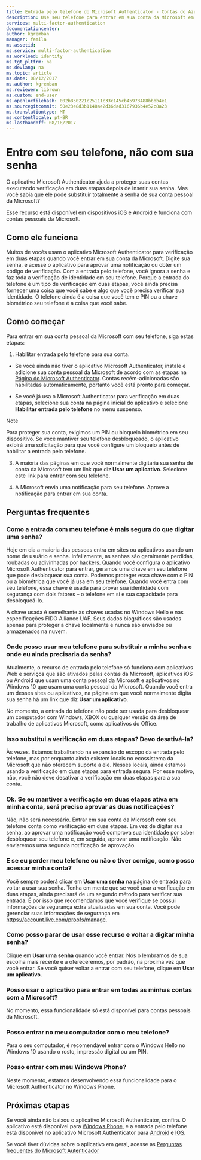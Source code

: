 ```yaml
---
title: Entrada pelo telefone do Microsoft Authenticator - Contas do Azure e da Microsoft | Microsoft Docs
description: Use seu telefone para entrar em sua conta da Microsoft em vez de digitar sua senha. Este artigo responde a Perguntas Frequentes sobre esse recurso.
services: multi-factor-authentication
documentationcenter: 
author: kgremban
manager: femila
ms.assetid: 
ms.service: multi-factor-authentication
ms.workload: identity
ms.tgt_pltfrm: na
ms.devlang: na
ms.topic: article
ms.date: 08/12/2017
ms.author: kgremban
ms.reviewer: librown
ms.custom: end-user
ms.openlocfilehash: 002b850221c25111c33c145cb45973488bbbb4e1
ms.sourcegitcommit: 50e23e8d3b1148ae2d36dad3167936b4e52c8a23
ms.translationtype: MT
ms.contentlocale: pt-BR
ms.lasthandoff: 08/18/2017
---
```

# <a name="sign-in-with-your-phone-not-your-password"></a>Entre com seu telefone, não com sua senha

O aplicativo Microsoft Authenticator ajuda a proteger suas contas executando verificação em duas etapas depois de inserir sua senha. Mas você sabia que ele pode substituir totalmente a senha de sua conta pessoal da Microsoft? 

Esse recurso está disponível em dispositivos iOS e Android e funciona com contas pessoais da Microsoft. 

## <a name="how-it-works"></a>Como ele funciona

Muitos de vocês usam o aplicativo Microsoft Authenticator para verificação em duas etapas quando você entrar em sua conta da Microsoft. Digite sua senha, e acesse o aplicativo para aprovar uma notificação ou obter um código de verificação. Com a entrada pelo telefone, você ignora a senha e faz toda a verificação de identidade em seu telefone. Porque a entrada do telefone é um tipo de verificação em duas etapas, você ainda precisa fornecer uma coisa que você sabe e algo que você precisa verificar sua identidade. O telefone ainda é a coisa que você tem e PIN ou a chave biométrico seu telefone é a coisa que você sabe. 

## <a name="how-to-get-started"></a>Como começar

Para entrar em sua conta pessoal da Microsoft com seu telefone, siga estas etapas: 

1. Habilitar entrada pelo telefone para sua conta. 

  - Se você ainda não tiver o aplicativo Microsoft Authenticator, instale e adicione sua conta pessoal da Microsoft de acordo com as etapas na [Página do Microsoft Authenticator](microsoft-authenticator-app-how-to.md). Contas recém-adicionadas são habilitadas automaticamente, portanto você está pronto para começar.

  - Se você já usa o Microsoft Authenticator para verificação em duas etapas, selecione sua conta na página inicial do aplicativo e selecione **Habilitar entrada pelo telefone** no menu suspenso.

  >[!NOTE] 
  >Para proteger sua conta, exigimos um PIN ou bloqueio biométrico em seu dispositivo. Se você mantiver seu telefone desbloqueado, o aplicativo exibirá uma solicitação para que você configure um bloqueio antes de habilitar a entrada pelo telefone. 

3. A maioria das páginas em que você normalmente digitaria sua senha de conta da Microsoft tem um link que diz **Usar um aplicativo**. Selecione este link para entrar com seu telefone. 

4. A Microsoft envia uma notificação para seu telefone. Aprove a notificação para entrar em sua conta.   

## <a name="faq"></a>Perguntas frequentes 

### <a name="how-is-signing-in-with-my-phone-more-secure-than-typing-a-password"></a>Como a entrada com meu telefone é mais segura do que digitar uma senha?  

Hoje em dia a maioria das pessoas entra em sites ou aplicativos usando um nome de usuário e senha.  Infelizmente, as senhas são geralmente perdidas, roubadas ou adivinhadas por hackers. Quando você configura o aplicativo Microsoft Authenticator para entrar, geramos uma chave em seu telefone que pode desbloquear sua conta. Podemos proteger essa chave com o PIN ou a biométrica que você já usa em seu telefone.  Quando você entra com seu telefone, essa chave é usada para provar sua identidade com segurança com dois fatores – o telefone em si e sua capacidade para desbloqueá-lo. 

A chave usada é semelhante às chaves usadas no Windows Hello e nas especificações FIDO Alliance UAF. Seus dados biográficos são usados apenas para proteger a chave localmente e nunca são enviados ou armazenados na nuvem. 
 
### <a name="where-can-i-use-my-phone-to-replace-my-password-and-where-would-i-still-need-the-password"></a>Onde posso usar meu telefone para substituir a minha senha e onde eu ainda precisaria da senha?  

Atualmente, o recurso de entrada pelo telefone só funciona com aplicativos Web e serviços que são ativados pelas contas da Microsoft, aplicativos iOS ou Android que usam uma conta pessoal da Microsoft e aplicativos no Windows 10 que usam uma conta pessoal da Microsoft. Quando você entra um desses sites ou aplicativos, na página em que você normalmente digita sua senha há um link que diz **Usar um aplicativo**. 

No momento, a entrada do telefone não pode ser usada para desbloquear um computador com Windows, XBOX ou qualquer versão da área de trabalho de aplicativos Microsoft, como aplicativos do Office. 
 
### <a name="does-this-replace-two-step-verification-should-i-turn-it-off"></a>Isso substitui a verificação em duas etapas? Devo desativá-la?   

Às vezes. Estamos trabalhando na expansão do escopo da entrada pelo telefone, mas por enquanto ainda existem locais no ecossistema da Microsoft que não oferecem suporte a ele. Nesses locais, ainda estamos usando a verificação em duas etapas para entrada segura. Por esse motivo, não, você não deve desativar a verificação em duas etapas para a sua conta. 
 
### <a name="okay-if-i-keep-two-step-verification-turned-on-for-my-account-do-i-have-to-approve-two-notifications"></a>Ok. Se eu mantiver a verificação em duas etapas ativa em minha conta, será preciso aprovar as duas notificações?

Não, não será necessário. Entrar em sua conta da Microsoft com seu telefone conta como verificação em duas etapas. Em vez de digitar sua senha, ao aprovar uma notificação você comprova sua identidade por saber desbloquear seu telefone e, em seguida, aprovar uma notificação. Não enviaremos uma segunda notificação de aprovação.

### <a name="what-if-i-lose-my-phone-or-dont-have-it-with-me-how-can-i-access-my-account"></a>E se eu perder meu telefone ou não o tiver comigo, como posso acessar minha conta?  

Você sempre poderá clicar em **Usar uma senha** na página de entrada para voltar a usar sua senha. Tenha em mente que se você usar a verificação em duas etapas, ainda precisará de um segundo método para verificar sua entrada. É por isso que recomendamos que você verifique se possui informações de segurança extra atualizadas em sua conta. Você pode gerenciar suas informações de segurança em https://account.live.com/proofs/manage. 
 
### <a name="how-do-i-stop-using-this-feature-and-go-back-to-entering-my-password"></a>Como posso parar de usar esse recurso e voltar a digitar minha senha?

Clique em **Usar uma senha** quando você entrar. Nós o lembramos de sua escolha mais recente e a ofereceremos, por padrão, na próxima vez que você entrar. Se você quiser voltar a entrar com seu telefone, clique em **Usar um aplicativo**. 
 
### <a name="can-i-use-the-app-to-sign-in-to-all-my-accounts-with-microsoft"></a>Posso usar o aplicativo para entrar em todas as minhas contas com a Microsoft?   
No momento, essa funcionalidade só está disponível para contas pessoais da Microsoft. 
 
### <a name="can-i-sign-into-my-pc-with-my-phone"></a>Posso entrar no meu computador com o meu telefone?  
Para o seu computador, é recomendável entrar com o Windows Hello no Windows 10 usando o rosto, impressão digital ou um PIN.   
 
### <a name="can-i-sign-in-with-my-windows-phone"></a>Posso entrar com meu Windows Phone?  
Neste momento, estamos desenvolvendo essa funcionalidade para o Microsoft Authenticator no Windows Phone. 

## <a name="next-steps"></a>Próximas etapas
Se você ainda não baixou o aplicativo Microsoft Authenticator, confira. O aplicativo está disponível para [Windows Phone](http://go.microsoft.com/fwlink/?Linkid=825071), e a entrada pelo telefone está disponível no aplicativo Microsoft Authenticator para [Android](http://go.microsoft.com/fwlink/?Linkid=825072) e [IOS](http://go.microsoft.com/fwlink/?Linkid=825073).

Se você tiver dúvidas sobre o aplicativo em geral, acesse as [Perguntas frequentes do Microsoft Autenticador](microsoft-authenticator-app-faq.md)
